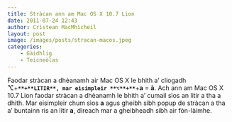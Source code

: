 ```yaml
---
title: Stràcan ann am Mac OS X 10.7 Lion
date: 2011-07-24 12:43
author: Crìstean MacMhìcheil
layout: post
image: /images/posts/stracan-macos.jpeg
categories:
    - Gàidhlig
    - Teicneòlas
---
```


Faodar stràcan a dhèanamh air Mac OS X le bhith a’ cliogadh **⌥**+**`**+**LITIR**, mar eisimpleir **⌥**+**`**+**a** = **à**. Ach ann am Mac OS X 10.7 Lion faodar stràcan a dhèanamh le bhith a’ cumail sìos an litir a tha a dhith. Mar eisimpleir chum sìos **a** agus gheibh sibh popup de stràcan a tha a’ buntainn ris an litir **a**, dìreach mar a gheibheadh sibh air fòn-làimhe.
